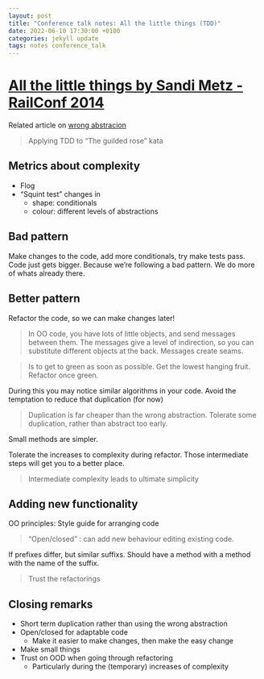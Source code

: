 ```yaml
---
layout: post
title: "Conference talk notes: All the little things (TDD)"
date: 2022-06-10 17:30:00 +0100
categories: jekyll update
tags: notes conference_talk
---
```


# [All the little things by Sandi Metz - RailConf 2014](https://www.youtube.com/watch?v=8bZh5LMaSmE)
Related article on [wrong abstracion](https://sandimetz.com/blog/2016/1/20/the-wrong-abstraction)

> Applying TDD to “The guilded rose” kata

## Metrics about complexity
- Flog
- “Squint test” changes in
    - shape: conditionals
    - colour: different levels of abstractions

## Bad pattern
Make changes to the code, add more conditionals, try make tests pass. Code just gets bigger. Because we’re following a bad pattern.
We do more of whats already there.

## Better pattern
Refactor the code, so we can make changes later!

> In OO code, you have lots of little objects, and send messages between them. The messages give a level of indirection, so you can substitute different objects at the back. Messages create seams.

> Is to get to green as soon as possible. Get the lowest hanging fruit.
> Refactor once green.

During this you may notice similar algorithms in your code. Avoid the temptation to reduce that duplication (for now)

> Duplication is far cheaper than the wrong abstraction.
Tolerate some duplication, rather than abstract too early.

Small methods are simpler.


Tolerate the increases to complexity during refactor. Those intermediate steps will get you to a better place.

> Intermediate complexity leads to ultimate simplicity

## Adding new functionality

OO principles: Style guide for arranging code

> “Open/closed” : can add new behaviour editing existing code.

If prefixes differ, but similar suffixs. Should have a method with a method with the name of the suffix.

> Trust the refactorings

## Closing remarks

- Short term duplication rather than using the wrong abstraction
- Open/closed for adaptable code
  - Make it easier to make changes, then make the easy change
- Make small things
- Trust on OOD when going through refactoring
  - Particularly during the (temporary) increases of complexity